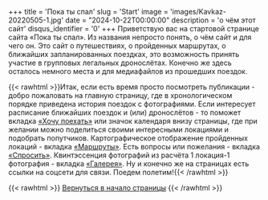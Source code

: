 +++
title = 'Пока ты спал'
slug = 'Start'
image = 'images/Kavkaz-20220505-1.jpg'
date = "2024-10-22T00:00:00"
description = 'о чём этот сайт'
disqus_identifier = '0'
+++
Приветствую вас на стартовой странице сайта «Пока ты спал».
Из названия непросто понять, о чём сайт и для чего он.
Это сайт о путешествиях, о пройденных маршрутах, о ближайших запланированных поездках, это возможность принять участие в групповых легальных дронослётах. Конечно же здесь осталось немного места и для медиафайлов из прошедших поездок.

{{< rawhtml >}}Итак, если есть время просто посмотреть публикации - добро пожаловать на главную страницу, где в хронологическом порядке приведена история поездок с фотографиями.
Если интересует расписание ближайших поездок и (или) дронослётов - то поможет вкладка <a href="https://sleeptrip.ru/plan/">«Хочу поехать»</a> или значок календаря внизу страницы, где при желании можно поделиться своими интересными локациями и подобрать попутчиков.
Картографическое отображение пройденных локаций - вкладка <a href="https://sleeptrip.ru/map/">«Маршруты»</a>.
Есть вопросы или пожелания - вкладка <a href="https://sleeptrip.ru/ask/">«Спросить»</a>.
Квинтэссенция фотографий из расчёта 1 локация-1 фотография - вкладка <a href="https://sleeptrip.ru/gallery/">«Галерея»</a>.
Ну и конечно же на страницах есть ссылки на соцсети для связи.
Поедем полетим!{{< /rawhtml >}}

{{< rawhtml >}}
<a href="#">Вернуться в начало страницы</a>
{{< /rawhtml >}}
